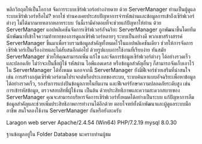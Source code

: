 พลิกวิกฤตให้เป็นโอกาส จัดการระบบเซิร์ฟเวอร์อย่างง่ายดาย ด้วย ServerManager
ท่านเป็นผู้ดูแลระบบเซิร์ฟเวอร์หรือไม่? หากใช่ ท่านคงเคยประสบปัญหาการจำรหัสผ่านและข้อมูลการเข้าถึงเซิร์ฟเวอร์ต่างๆ ไม่ได้มากมายหลากหลายระบบ วันนี้เรามีคำตอบที่จะช่วยแก้ปัญหาให้ท่าน ด้วย ServerManager แอปพลิเคชันจัดการเซิร์ฟเวอร์อัจฉริยะ
ServerManager ถูกพัฒนาขึ้นโดยทีมนักพัฒนาที่เข้าใจความท้าทายของการดูแลเซิร์ฟเวอร์หลายๆ ระบบเป็นอย่างดี พวกเขาสร้างสรรค์ ServerManager ขึ้นมาเพื่อรวบรวมข้อมูลสำคัญทั้งหมดไว้ในแอปพลิเคชันเดียว ช่วยให้การจัดการเซิร์ฟเวอร์เป็นเรื่องง่ายและไม่สับสนอีกต่อไป
ด้วยรูปแบบการใช้งานที่เรียบง่าย ทันสมัย ServerManager ช่วยให้คุณสามารถเพิ่ม แก้ไข และจัดการข้อมูลเซิร์ฟเวอร์ต่างๆ ได้อย่างรวดเร็วและปลอดภัย ไม่ว่าจะเป็นชื่อผู้ใช้ รหัสผ่าน ไอพีแอดเดรส หรือข้อมูลสำคัญอื่นๆ ก็สามารถจัดเก็บเอาไว้ใน ServerManager ได้ทั้งหมด
นอกจากนี้ ServerManager ยังมีฟีเจอร์ช่วยเสริมที่น่าสนใจ เช่น การสร้างกลุ่มเซิร์ฟเวอร์ตามโปรเจกต์หรือประเภทของระบบ, ระบบค้นหาแบบอัจฉริยะเพื่อหาข้อมูลได้อย่างรวดเร็ว, รองรับการแบ่งปันข้อมูลภายในทีมงาน และฟีเจอร์รักษาความปลอดภัยระดับสูง เช่น การเข้ารหัสข้อมูล, ตรวจสอบสิทธิ์ผู้ใช้งาน เป็นต้น
ด้วยประสิทธิภาพและความสะดวกสบายของ ServerManager คุณจะสามารถบริหารจัดการเซิร์ฟเวอร์ทั้งหมดได้อย่างเป็นระบบ แก้ปัญหาการลืมข้อมูลสำคัญและช่วยเพิ่มประสิทธิภาพการทำงานได้อีกด้วย ตอบโจทย์ทั้งนักพัฒนาและผู้ดูแลระบบมืออาชีพ สนใจลองใช้งาน ServerManager กันหรือยังละครับ

Laragon web server
Apache/2.4.54 (Win64)  PHP/7.2.19
mysql 8.0.30 

ฐานข้อมูลอยู่ใน Folder Database นะคราบท่านผู้ชม
